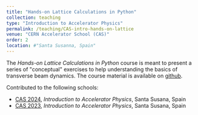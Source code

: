 ```yaml
---
title: "Hands-on Lattice Calculations in Python"
collection: teaching
type: "Introduction to Accelerator Physics"
permalink: /teaching/CAS-intro-hands-on-lattice
venue: "CERN Accelerator School (CAS)"
order: 2
location: #"Santa Susanna, Spain"
---
```


The *Hands-on Lattice Calculations in Python* course is meant to present a series of "conceptual" exercises to help understanding the basics of transverse beam dynamics. The course material is available on [github](https://github.com/cerncas/hands-on-lattice-exercises). 

Contributed to the following schools:
- [CAS 2024](https://indico.cern.ch/event/1356988/), *Introduction to Accelerator Physics*, Santa Susana, Spain
- [CAS 2023](https://indico.cern.ch/event/1226773/), *Introduction to Accelerator Physics*, Santa Susana, Spain